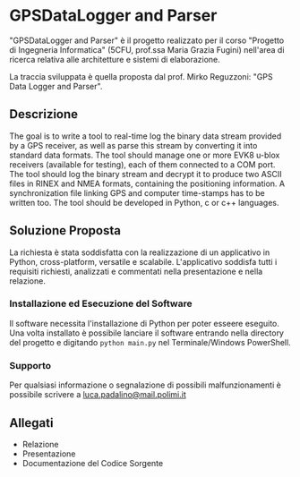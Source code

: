 # GPSDataLogger and Parser
"GPSDataLogger and Parser" è il progetto realizzato per il corso "Progetto di Ingegneria Informatica" (5CFU, prof.ssa Maria Grazia Fugini) nell'area di ricerca relativa alle architetture e sistemi di elaborazione.

La traccia sviluppata è quella proposta dal prof. Mirko Reguzzoni: "GPS Data Logger and Parser". 

## Descrizione
The goal is to write a tool to real-time log the binary data stream provided by a GPS receiver, as well as parse this stream by converting it into standard data formats. The tool should manage one or more EVK8 u-blox receivers (available for testing), each of them connected to a COM port. The tool should log the binary stream and decrypt it to produce two ASCII files in RINEX and NMEA formats, containing the positioning information. A synchronization file linking GPS and computer time-stamps has to be written too.  The tool should be developed in Python, c or c++ languages.

## Soluzione Proposta
La richiesta è stata soddisfatta con la realizzazione di un applicativo in Python, cross-platform, versatile e scalabile. L'applicativo soddisfa tutti i requisiti richiesti, analizzati e commentati nella presentazione e nella relazione.

### Installazione ed Esecuzione del Software
Il software necessita l'installazione di Python per poter esseere eseguito. Una volta installato è possibile lanciare il software entrando nella directory del progetto e digitando 
`python main.py` nel Terminale/Windows PowerShell.

### Supporto
Per qualsiasi informazione o segnalazione di possibili malfunzionamenti è possibile scrivere a luca.padalino@mail.polimi.it

## Allegati
- Relazione
- Presentazione
- Documentazione del Codice Sorgente
